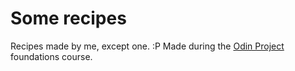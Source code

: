 # Some recipes
Recipes made by me, except one. :P Made during the [Odin Project](https://www.theodinproject.com/) foundations course.
